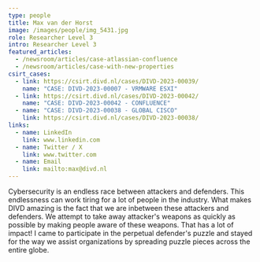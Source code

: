 ```yaml
---
type: people
title: Max van der Horst
image: /images/people/img_5431.jpg
role: Researcher Level 3
intro: Researcher Level 3
featured_articles:
  - /newsroom/articles/case-atlassian-confluence
  - /newsroom/articles/case-with-new-properties
csirt_cases:
  - link: https://csirt.divd.nl/cases/DIVD-2023-00039/
    name: "CASE: DIVD-2023-00007 - VRMWARE ESXI"
  - link: https://csirt.divd.nl/cases/DIVD-2023-00042/
    name: "CASE: DIVD-2023-00042 - CONFLUENCE"
  - name: "CASE: DIVD-2023-00038 - GLOBAL CISCO"
    link: https://csirt.divd.nl/cases/DIVD-2023-00038/
links:
  - name: LinkedIn
    link: www.linkedin.com
  - name: Twitter / X
    link: www.twitter.com
  - name: Email
    link: mailto:max@divd.nl
---
```

Cybersecurity is an endless race between attackers and defenders. This endlessness can work tiring for a lot of people in the industry. What makes DIVD amazing is the fact that we are inbetween these attackers and defenders. We attempt to take away attacker's weapons as quickly as possible by making people aware of these weapons. That has a lot of impact! I came to participate in the perpetual defender's puzzle and stayed for the way we assist organizations by spreading puzzle pieces across the entire globe.